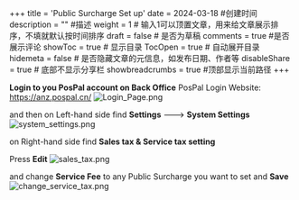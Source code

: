 +++
title = 'Public Surcharge Set up'
date = 2024-03-18 #创建时间
description = "" #描述
weight = 1 # 输入1可以顶置文章，用来给文章展示排序，不填就默认按时间排序
draft = false # 是否为草稿
comments = true #是否展示评论
showToc = true # 显示目录
TocOpen = true # 自动展开目录
hidemeta = false # 是否隐藏文章的元信息，如发布日期、作者等
disableShare = true # 底部不显示分享栏
showbreadcrumbs = true #顶部显示当前路径
+++

**Login to you PosPal account on Back Office**
PosPal Login Website: https://anz.pospal.cn/
![Login_Page.png](/img/Login_Page.png)

and then on Left-hand side find **Settings**  ---> **System Settings**
![system_settings.png](/img/system_settings.png)

on Right-hand side find **Sales tax & Service tax setting**

Press **Edit** 
![sales_tax.png](/img/sales_tax.png)

and change **Service Fee** to any Public Surcharge you want to set and **Save**
![change_service_tax.png](/img/change_service_tax.png)